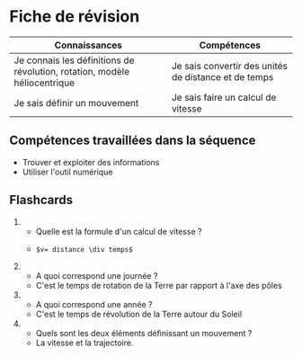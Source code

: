 # Fiche de révision


| Connaissances   | Compétences   |
| --- | ---- |
|   Je connais les définitions de révolution, rotation, modèle héliocentrique     |      Je sais convertir des unités de distance et de temps    |
|   Je sais définir un mouvement  | Je sais faire un calcul de vitesse |


## Compétences travaillées dans la séquence
- Trouver et exploiter des informations
- Utiliser l'outil numérique



## Flashcards


<div markdown class="flashcard">

1. 
    - Quelle est la formule d'un calcul de vitesse ?
    -     $v= distance \div temps$
2. 
    - A quoi correspond une journée ?
    - C'est le temps de rotation de la Terre par rapport à l'axe des pôles
3. 
    - A quoi correspond une année ?
    - C'est le temps de révolution de la Terre autour du Soleil
4. 
    - Quels sont les deux éléments définissant un mouvement ?
    - La vitesse et la trajectoire.

</div>
